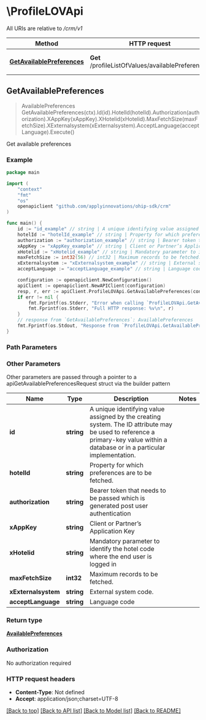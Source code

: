 # \ProfileLOVApi

All URIs are relative to */crm/v1*

Method | HTTP request | Description
------------- | ------------- | -------------
[**GetAvailablePreferences**](ProfileLOVApi.md#GetAvailablePreferences) | **Get** /profileListOfValues/availablePreferences | Get available preferences



## GetAvailablePreferences

> AvailablePreferences GetAvailablePreferences(ctx).Id(id).HotelId(hotelId).Authorization(authorization).XAppKey(xAppKey).XHotelid(xHotelid).MaxFetchSize(maxFetchSize).XExternalsystem(xExternalsystem).AcceptLanguage(acceptLanguage).Execute()

Get available preferences



### Example

```go
package main

import (
    "context"
    "fmt"
    "os"
    openapiclient "github.com/applyinnovations/ohip-sdk/crm"
)

func main() {
    id := "id_example" // string | A unique identifying value assigned by the creating system. The ID attribute may be used to reference a primary-key value within a database or in a particular implementation.
    hotelId := "hotelId_example" // string | Property for which preferences are to be fetched.
    authorization := "authorization_example" // string | Bearer token that needs to be passed which is generated post user authentication
    xAppKey := "xAppKey_example" // string | Client or Partner’s Application Key
    xHotelid := "xHotelid_example" // string | Mandatory parameter to identify the hotel code where the end user is logged in
    maxFetchSize := int32(56) // int32 | Maximum records to be fetched. (optional)
    xExternalsystem := "xExternalsystem_example" // string | External system code. (optional)
    acceptLanguage := "acceptLanguage_example" // string | Language code (optional)

    configuration := openapiclient.NewConfiguration()
    apiClient := openapiclient.NewAPIClient(configuration)
    resp, r, err := apiClient.ProfileLOVApi.GetAvailablePreferences(context.Background()).Id(id).HotelId(hotelId).Authorization(authorization).XAppKey(xAppKey).XHotelid(xHotelid).MaxFetchSize(maxFetchSize).XExternalsystem(xExternalsystem).AcceptLanguage(acceptLanguage).Execute()
    if err != nil {
        fmt.Fprintf(os.Stderr, "Error when calling `ProfileLOVApi.GetAvailablePreferences``: %v\n", err)
        fmt.Fprintf(os.Stderr, "Full HTTP response: %v\n", r)
    }
    // response from `GetAvailablePreferences`: AvailablePreferences
    fmt.Fprintf(os.Stdout, "Response from `ProfileLOVApi.GetAvailablePreferences`: %v\n", resp)
}
```

### Path Parameters



### Other Parameters

Other parameters are passed through a pointer to a apiGetAvailablePreferencesRequest struct via the builder pattern


Name | Type | Description  | Notes
------------- | ------------- | ------------- | -------------
 **id** | **string** | A unique identifying value assigned by the creating system. The ID attribute may be used to reference a primary-key value within a database or in a particular implementation. | 
 **hotelId** | **string** | Property for which preferences are to be fetched. | 
 **authorization** | **string** | Bearer token that needs to be passed which is generated post user authentication | 
 **xAppKey** | **string** | Client or Partner’s Application Key | 
 **xHotelid** | **string** | Mandatory parameter to identify the hotel code where the end user is logged in | 
 **maxFetchSize** | **int32** | Maximum records to be fetched. | 
 **xExternalsystem** | **string** | External system code. | 
 **acceptLanguage** | **string** | Language code | 

### Return type

[**AvailablePreferences**](AvailablePreferences.md)

### Authorization

No authorization required

### HTTP request headers

- **Content-Type**: Not defined
- **Accept**: application/json;charset=UTF-8

[[Back to top]](#) [[Back to API list]](../README.md#documentation-for-api-endpoints)
[[Back to Model list]](../README.md#documentation-for-models)
[[Back to README]](../README.md)

